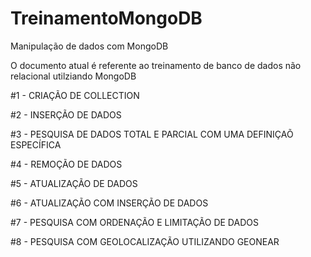 # TreinamentoMongoDB
Manipulação de dados com MongoDB

O documento atual é referente ao treinamento de banco de dados não relacional utilziando MongoDB

#1 - CRIAÇÃO DE COLLECTION

#2 - INSERÇÃO DE DADOS

#3 - PESQUISA DE DADOS TOTAL E PARCIAL COM UMA DEFINIÇAÕ ESPECÍFICA

#4 - REMOÇÃO DE DADOS

#5 - ATUALIZAÇÃO DE DADOS

#6 - ATUALIZAÇÃO COM INSERÇÃO DE DADOS

#7 - PESQUISA COM ORDENAÇÃO E LIMITAÇÃO DE DADOS

#8 - PESQUISA COM GEOLOCALIZAÇÃO UTILIZANDO GEONEAR
